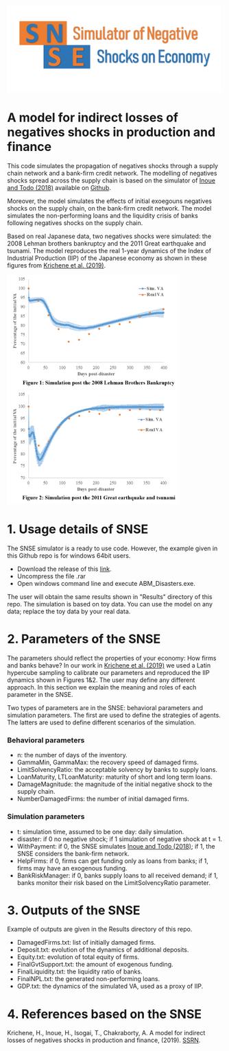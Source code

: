 <img src="images/logo1.png" width = "500">

# A model for indirect losses of negatives shocks in production and finance

This code simulates the propagation of negatives shocks through a supply chain network and a bank-firm credit network. The modelling of negatives shocks spread across the supply chain is based on the simulator of 
[Inoue and Todo (2018)](https://www.rieti.go.jp/jp/publications/dp/18e013.pdf) available on [Github](https://github.com/HiroyasuInoue/ProductionNetworkSimulator).

Moreover, the model simulates the effects of initial exoegouns negatives shocks on the supply chain, on the bank-firm credit network. The model simulates the non-performing loans and the liquidity crisis of banks following 
negatives shocks on the supply chain.

Based on real Japanese data, two negatives shocks were simulated: the 2008 Lehman brothers bankruptcy and the 2011 Great earthquake and tsunami. The model reproduces the real 1-year dynamics of the Index of Industrial Production (IIP) of
 the Japanese economy as shown in these figures from [Krichene et al. (2019)](https://papers.ssrn.com/sol3/papers.cfm?abstract_id=3343949).

<img src="images/Fig1.png" width = "400"> <img src="images/Fig2.png" width = "400"> 

# 1. Usage details of SNSE

The SNSE simulator is a ready to use code. However, the example given in this Github repo is for windows 64bit users. 

* Download the release of this [link](https://github.com/hazem2410/SNSE/releases/tag/First).
* Uncompress the file .rar
* Open windows command line and execute ABM_Disasters.exe.

The user will obtain the same results shown in "Results" directory of this repo. The simulation is based on toy data.
You can use the model on any data; replace the toy data by your real data.

# 2. Parameters of the SNSE

The parameters should reflect the properties of your economy: How firms and banks behave? In our work in [Krichene et al. (2019)](https://papers.ssrn.com/sol3/papers.cfm?abstract_id=3343949) we used a Latin hypercube sampling
to calibrate our parameters and reproduced the IIP dynamics shown in Figures 1&2. The user may define any different approach. In this section we explain the meaning and roles of each parameter in the SNSE.

Two types of parameters are in the SNSE: behavioral parameters and simulation parameters. The first are used to define the strategies of agents. The latters are used to define different scenarios of the simulation.

### Behavioral parameters

* n: the number of days of the inventory.
* GammaMin, GammaMax: the recovery speed of damaged firms.
* LimitSolvencyRatio: the acceptable solvency by banks to supply loans.
* LoanMaturity, LTLoanMaturity: maturity of short and long term loans.
* DamageMagnitude: the magnitude of the initial negative shock to the supply chain.
* NumberDamagedFirms: the number of initial damaged firms.

### Simulation parameters

* t: simulation time, assumed to be one day: daily simulation.
* disaster: if 0 no negative shock; if 1 simulation of negative shock at t = 1.
* WithPayment: if 0, the SNSE simulates [Inoue and Todo (2018)](https://github.com/HiroyasuInoue/ProductionNetworkSimulator); if 1, the SNSE considers the bank-firm network.
* HelpFirms: if 0, firms can get funding only as loans from banks; if 1, firms may have an exogenous funding.
* BankRiskManager: if 0, banks supply loans to all received demand; if 1, banks monitor their risk based on the LimitSolvencyRatio parameter.

# 3. Outputs of the SNSE

Example of outputs are given in the Results directory of this repo.

* DamagedFirms.txt: list of initially damaged firms.
* Deposit.txt: evolution of the dynamics of additional deposits.
* Equity.txt: evolution of total equity of firms.
* FinalGvtSupport.txt: the amount of exogenous funding.
* FinalLiquidity.txt: the liquidity ratio of banks.
* FinalNPL.txt: the generated non-performing loans.
* GDP.txt: the dynamics of the simulated VA, used as a proxy of IIP.

# 4. References based on the SNSE

Krichene, H., Inoue, H., Isogai, T., Chakraborty, A. A model for indirect losses of negatives shocks in production and finance, (2019). [SSRN](https://papers.ssrn.com/sol3/papers.cfm?abstract_id=3343949).